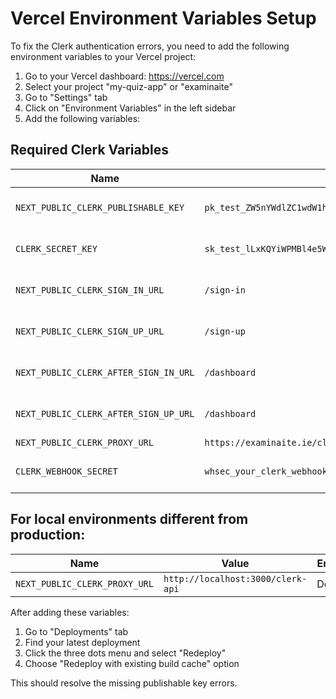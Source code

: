 # Vercel Environment Variables Setup

To fix the Clerk authentication errors, you need to add the following environment variables to your Vercel project:

1. Go to your Vercel dashboard: https://vercel.com
2. Select your project "my-quiz-app" or "examinaite"
3. Go to "Settings" tab
4. Click on "Environment Variables" in the left sidebar
5. Add the following variables:

## Required Clerk Variables

| Name | Value | Environment |
|------|-------|-------------|
| `NEXT_PUBLIC_CLERK_PUBLISHABLE_KEY` | `pk_test_ZW5nYWdlZC1wdW1hLTc4LmNsZXJrLmFjY291bnRzLmRldiQ` | Production, Preview, Development |
| `CLERK_SECRET_KEY` | `sk_test_lLxKQYiWPMBl4e5W0SuIXCIzwOCcbXSJ4vCMp9D8YE` | Production, Preview, Development |
| `NEXT_PUBLIC_CLERK_SIGN_IN_URL` | `/sign-in` | Production, Preview, Development |
| `NEXT_PUBLIC_CLERK_SIGN_UP_URL` | `/sign-up` | Production, Preview, Development |
| `NEXT_PUBLIC_CLERK_AFTER_SIGN_IN_URL` | `/dashboard` | Production, Preview, Development |
| `NEXT_PUBLIC_CLERK_AFTER_SIGN_UP_URL` | `/dashboard` | Production, Preview, Development |
| `NEXT_PUBLIC_CLERK_PROXY_URL` | `https://examinaite.ie/clerk-api` | Production |
| `CLERK_WEBHOOK_SECRET` | `whsec_your_clerk_webhook_secret` | Production, Preview, Development |

## For local environments different from production:

| Name | Value | Environment |
|------|-------|-------------|
| `NEXT_PUBLIC_CLERK_PROXY_URL` | `http://localhost:3000/clerk-api` | Development |

After adding these variables:

1. Go to "Deployments" tab
2. Find your latest deployment
3. Click the three dots menu and select "Redeploy"
4. Choose "Redeploy with existing build cache" option

This should resolve the missing publishable key errors. 